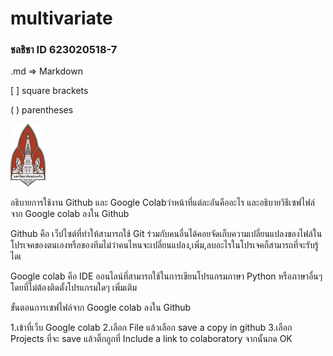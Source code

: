 # multivariate
### ชลธิชา ID 623020518-7
.md => Markdown

[ ] square brackets

( ) parentheses

![LogoKKU](LogoKKU.png)

 อธิบายการใช้งาน Github และ Google Colabว่าหน้าที่แต่ละอันคืออะไร และอธิบายวิธีเซฟไฟล์จาก Google colab ลงใน Github
 
 Github คือ เว็ปไซต์ที่ทำให้สามารถใช้ Git ร่วมกับคนอื่นได้คอยจัดเก็บความเปลี่ยนแปลงของไฟล์ในโปรเจคของตนเองหรือของทีมไม่ว่าคนไหนจะเปลี่ยนแปลง,เพิ่ม,ลบอะไรในโปรเจคก็สามารถที่จะรับรู้ไดเ

Google colab คือ IDE ออนไลน์ที่สามารถใช้ในการเขียนโปรแกรมภาษา Python หรือภาษาอื่นๆ โดยที่ไม่ต้องติดตั้งโปรแกรมใดๆ เพิ่มเติม

ขั้นตอนการเซฟไฟล์จาก Google colab ลงใน Github

1.เข้าที่เว็บ Google colab
2.เลือก File แล้วเลือก save a copy in github
3.เลือก Projects ที่จะ save แล้วติ๊กถูกที่ Include a link to colaboratory จากนั้นกด OK
